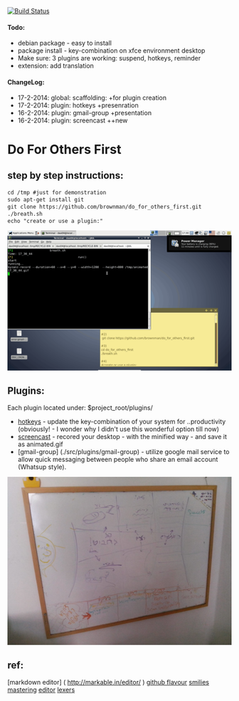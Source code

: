 
[![Build Status](https://travis-ci.org/brownman/do_for_others_first.png?branch=develop)](https://travis-ci.org/brownman/do_for_others_first)
#### Todo:
- debian package - easy to install
- package install - key-combination on xfce environment desktop
- Make sure: 3 plugins are working: suspend, hotkeys, reminder
- extension: add translation

#### ChangeLog:

- 17-2-2014: global: scaffolding:      +for plugin creation
- 17-2-2014: plugin: hotkeys           +presenration
- 16-2-2014: plugin: gmail-group       +presentation
- 16-2-2014: plugin: screencast        ++new



Do For Others First
=
step by step instructions:
---------------------------------


```shell
cd /tmp #just for demonstration
sudo apt-get install git
git clone https://github.com/brownman/do_for_others_first.git
./breath.sh
echo "create or use a plugin:"

```

![demo](./.GIF/root.gif)
 



Plugins:
-----------

Each plugin located under: $project_root/plugins/


* [hotkeys](./src/plugins/hotkeys) - update the key-combination of your system for ..productivity (obviously! - I wonder why I didn't use this wonderful option till now)
* [screencast](./src/plugins/screencast) - recored your desktop - with the minified way - and save it as animated.gif
* [gmail-group] (./src/plugins/gmail-group) - utilize google mail service to allow quick messaging between people who share an email account (Whatsup style).


![whiteboard](./.WHITEBOARD/whiteboard.jpg)

ref:
--
[markdown editor] ( http://markable.in/editor/ )
[github flavour](https://help.github.com/articles/markdown-basics#links)
[smilies](http://www.emoji-cheat-sheet.com/)
[mastering](http://guides.github.com/overviews/mastering-markdown/)
[editor](http://dillinger.io/)
[lexers](https://github.com/github/linguist/blob/master/lib/linguist/languages.yml)
